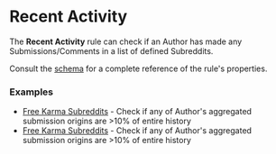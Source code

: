 # Recent Activity

The **Recent Activity** rule can check if an Author has made any Submissions/Comments in a list of defined Subreddits.

Consult the [schema](https://json-schema.app/view/%23%2Fdefinitions%2FRecentActivityRuleJSONConfig?url=https%3A%2F%2Fraw.githubusercontent.com%2FFoxxMD%2Freddit-context-bot%2Fmaster%2Fsrc%2FSchema%2FApp.json) for a complete reference of the rule's properties.

### Examples

* [Free Karma Subreddits](/examples/recentActivity/freeKarma.json5) - Check if any of Author's aggregated submission origins are >10% of entire history
* [Free Karma Subreddits](/examples/recentActivity/freeKarma.json5) - Check if any of Author's aggregated submission origins are >10% of entire history
